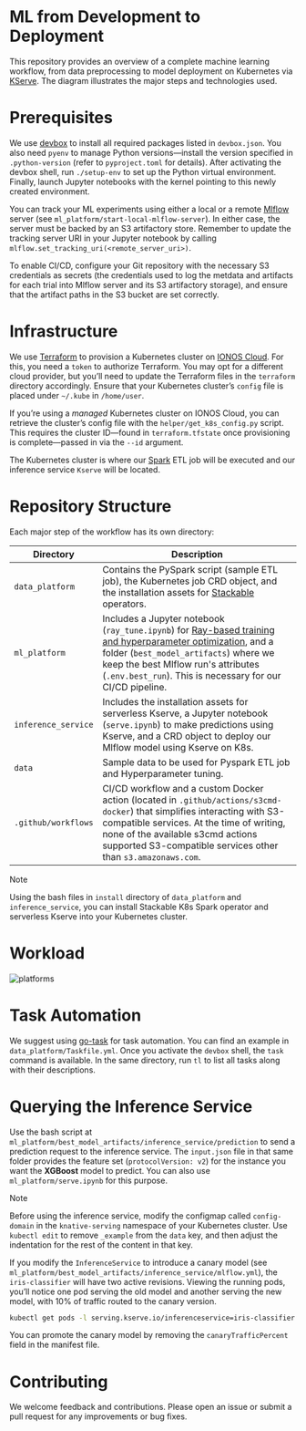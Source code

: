 # ML from Development to Deployment

This repository provides an overview of a complete machine learning workflow, from data preprocessing to model deployment on Kubernetes via [KServe](https://github.com/kserve/kserve). The diagram illustrates the major steps and technologies used.

# Prerequisites

We use [devbox](https://www.jetify.com/devbox) to install all required packages listed in `devbox.json`. You also need `pyenv` to manage Python versions—install the version specified in `.python-version` (refer to `pyproject.toml` for details). After activating the devbox shell, run `./setup-env` to set up the Python virtual environment. Finally, launch Jupyter notebooks with the kernel pointing to this newly created environment.   

You can track your ML experiments using either a local or a remote [Mlflow](https://mlflow.org/) server (see `ml_platform/start-local-mlflow-server`). In either case, the server must be backed by an S3 artifactory store. Remember to update the tracking server URI in your Jupyter notebook by calling `mlflow.set_tracking_uri(<remote_server_uri>)`.

To enable CI/CD, configure your Git repository with the necessary S3 credentials as secrets (the credentials used to log the metdata and artifacts for each trial into Mlflow server and its S3 artifactory storage), and ensure that the artifact paths in the S3 bucket are set correctly.

# Infrastructure

We use [Terraform](https://www.terraform.io/) to provision a Kubernetes cluster on [IONOS Cloud](https://cloud.ionos.de). For this, you need a `token` to authorize Terraform. You may opt for a different cloud provider, but you’ll need to update the Terraform files in the `terraform` directory accordingly. Ensure that your Kubernetes cluster’s `config` file is placed under `~/.kube` in `/home/user`.

If you’re using a *managed* Kubernetes cluster on IONOS Cloud, you can retrieve the cluster’s config file with the `helper/get_k8s_config.py` script. This requires the cluster ID—found in `terraform.tfstate` once provisioning is complete—passed in via the `--id` argument.

The Kubernetes cluster is where our [Spark](https://spark.apache.org/) ETL job will be executed and our inference service `Kserve` will be located. 

# Repository Structure

Each major step of the workflow has its own directory:

| Directory           | Description                                                                                                                                                                                                                                                  |
|---------------------|--------------------------------------------------------------------------------------------------------------------------------------------------------------------------------------------------------------------------------------------------------------|
| `data_platform`     | Contains the PySpark script (sample ETL job), the Kubernetes job CRD object, and the installation assets for [Stackable](https://stackable.tech/en/) operators.                                                                                             |
| `ml_platform`       | Includes a Jupyter notebook (`ray_tune.ipynb`) for [Ray-based training and hyperparameter optimization](https://docs.ray.io/en/latest/tune/index.html), and a folder (`best_model_artifacts`) where we keep the best Mlflow run's attributes (`.env.best_run`). This is necessary for our CI/CD pipeline. |
| `inference_service` | Includes the installation assets for serverless Kserve, a Jupyter notebook (`serve.ipynb`) to make predictions using Kserve, and a CRD object to deploy our Mlflow model using Kserve on K8s.                                                                |
| `data`              | Sample data to be used for Pyspark ETL job and Hyperparameter tuning.                                                                                                                                                                                        |
| `.github/workflows` | CI/CD workflow and a custom Docker action (located in `.github/actions/s3cmd-docker`) that simplifies interacting with S3-compatible services. At the time of writing, none of the available s3cmd actions supported S3-compatible services other than `s3.amazonaws.com`. |

> [!Note]
>  Using the bash files in `install` directory of `data_platform` and `inference_service`, you can install 
> Stackable K8s Spark operator and serverless Kserve into your Kubernetes cluster. 

# Workload

![platforms](./pictures/comps.png "Workload")

# Task Automation

We suggest using [go-task](https://github.com/go-task/task) for task automation. You can find an example in `data_platform/Taskfile.yml`. Once you activate the `devbox` shell, the `task` command is available. In the same directory, run `tl` to list all tasks along with their descriptions.

# Querying the Inference Service

Use the bash script at `ml_platform/best_model_artifacts/inference_service/prediction` to send a prediction request to the inference service. The `input.json` file in that same folder provides the feature set (`protocolVersion: v2`) for the instance you want the **XGBoost** model to predict. You can also use `ml_platform/serve.ipynb` for this purpose. 

> [!Note]
>  Before using the inference service, modify the configmap called `config-domain` in the `knative-serving`
> namespace of your Kubernetes cluster. Use `kubectl edit` to remove `_example` from the `data` key, and
> then adjust the indentation for the rest of the content in that key.

If you modify the `InferenceService` to introduce a canary model (see `ml_platform/best_model_artifacts/inference_service/mlflow.yml`), the `iris-classifier` will have two active revisions. Viewing the running pods, you’ll notice one pod serving the old model and another serving the new model, with 10% of traffic routed to the canary version.

```bash
kubectl get pods -l serving.kserve.io/inferenceservice=iris-classifier
```

You can promote the canary model by removing the `canaryTrafficPercent` field in the manifest file.

# Contributing

We welcome feedback and contributions. Please open an issue or submit a pull request for any improvements or bug fixes.
